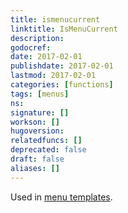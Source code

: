 ```yaml
---
title: ismenucurrent
linktitle: IsMenuCurrent
description:
godocref:
date: 2017-02-01
publishdate: 2017-02-01
lastmod: 2017-02-01
categories: [functions]
tags: [menus]
ns:
signature: []
workson: []
hugoversion:
relatedfuncs: []
deprecated: false
draft: false
aliases: []
---
```


Used in [menu templates](/templates/menu-templates/).